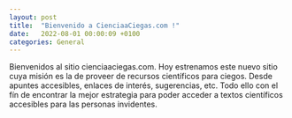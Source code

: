 ```yaml
---
layout: post
title:  "Bienvenido a CienciaaCiegas.com !"
date:   2022-08-01 00:00:09 +0100
categories: General
---
```

Bienvenidos al sitio cienciaaciegas.com. Hoy estrenamos este nuevo sitio cuya misión es la de proveer de recursos científicos para ciegos. Desde apuntes accesibles, enlaces de interés, sugerencias, etc. Todo ello con el fín de encontrar la mejor estrategia para poder acceder a textos científicos accesibles para las personas invidentes.
